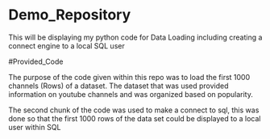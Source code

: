 # Demo_Repository
This will be displaying my python code for Data Loading including creating a connect engine to a local SQL user

#Provided_Code

The purpose of the code given within this repo was to load the first 1000 channels (Rows) of a dataset. The dataset that was used provided information on youtube channels and was organized based on popularity.

The second chunk of the code was used to make a connect to sql, this was done so that the first 1000 rows of the data set could be displayed to a local user within SQL
